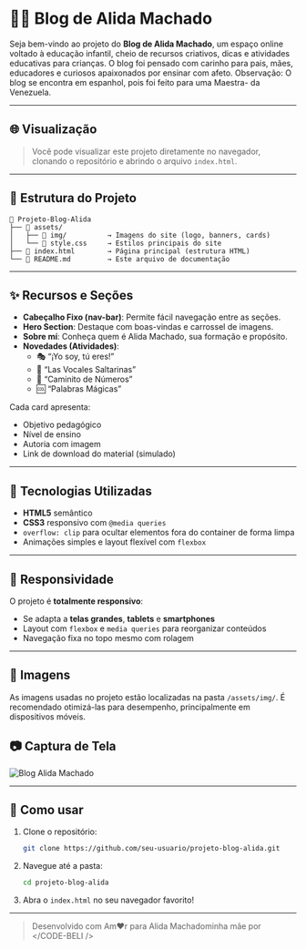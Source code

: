 
# 👩‍🏫 Blog de Alida Machado

Seja bem-vindo ao projeto do **Blog de Alida Machado**, um espaço online voltado à educação infantil, cheio de recursos criativos, dicas e atividades educativas para crianças. O blog foi pensado com carinho para pais, mães, educadores e curiosos apaixonados por ensinar com afeto. Observação: O blog se encontra em espanhol, pois foi feito para uma Maestra- da Venezuela.

---

## 🌐 Visualização

> Você pode visualizar este projeto diretamente no navegador, clonando o repositório e abrindo o arquivo `index.html`.

---

## 📂 Estrutura do Projeto

```
📁 Projeto-Blog-Alida
├── 📁 assets/
│   ├── 📁 img/          → Imagens do site (logo, banners, cards)
│   └── 📄 style.css     → Estilos principais do site
├── 📄 index.html        → Página principal (estrutura HTML)
└── 📄 README.md         → Este arquivo de documentação
```

---

## ✨ Recursos e Seções

- **Cabeçalho Fixo (nav-bar)**: Permite fácil navegação entre as seções.
- **Hero Section**: Destaque com boas-vindas e carrossel de imagens.
- **Sobre mí**: Conheça quem é Alida Machado, sua formação e propósito.
- **Novedades (Atividades)**:
  - 🎭 “¡Yo soy, tú eres!”
  - 💢 “Las Vocales Saltarinas”
  - 👣 “Caminito de Números”
  - 🆒 “Palabras Mágicas”

Cada card apresenta:
- Objetivo pedagógico
- Nível de ensino
- Autoria com imagem
- Link de download do material (simulado)

---

## 🎨 Tecnologias Utilizadas

- **HTML5** semântico
- **CSS3** responsivo com `@media queries`
- `overflow: clip` para ocultar elementos fora do container de forma limpa
- Animações simples e layout flexível com `flexbox`

---

## 📱 Responsividade

O projeto é **totalmente responsivo**:
- Se adapta a **telas grandes**, **tablets** e **smartphones**
- Layout com `flexbox` e `media queries` para reorganizar conteúdos
- Navegação fixa no topo mesmo com rolagem

---

## 📸 Imagens

As imagens usadas no projeto estão localizadas na pasta `/assets/img/`. É recomendado otimizá-las para desempenho, principalmente em dispositivos móveis.

## 📷 Captura de Tela

![Blog Alida Machado]( https://prnt.sc/5Sxb_x9nfT3C)

---

## 🚀 Como usar

1. Clone o repositório:
   ```bash
   git clone https://github.com/seu-usuario/projeto-blog-alida.git
   ```
2. Navegue até a pasta:
   ```bash
   cd projeto-blog-alida
   ```
3. Abra o `index.html` no seu navegador favorito!

---

> Desenvolvido com Am❤️r para Alida Machadominha mãe por &lt;/CODE-BELI /&gt;

